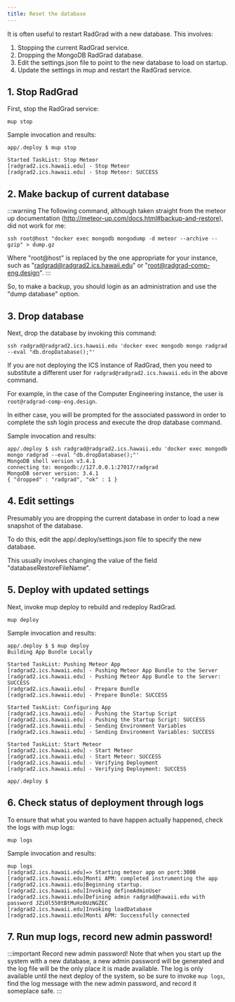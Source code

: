 ```yaml
---
title: Reset the database
---
```


It is often useful to restart RadGrad with a new database. This involves:

  1. Stopping the current RadGrad service.
  2. Dropping the MongoDB RadGrad database.
  3. Edit the settings.json file to point to the new database to load on startup.
  4. Update the settings in mup and restart the RadGrad service.

## 1. Stop RadGrad

First, stop the RadGrad service:

```shell
mup stop
```

Sample invocation and results:

```shell
app/.deploy $ mup stop

Started TaskList: Stop Meteor
[radgrad2.ics.hawaii.edu] - Stop Meteor
[radgrad2.ics.hawaii.edu] - Stop Meteor: SUCCESS
```

## 2. Make backup of current database

:::warning
The following command, although taken straight from the meteor up documentation (http://meteor-up.com/docs.html#backup-and-restore), did not work for me:

```shell
ssh root@host "docker exec mongodb mongodump -d meteor --archive --gzip" > dump.gz
```

Where "root@host" is replaced by the one appropriate for your instance, such as "radgrad@radgrad2.ics.hawaii.edu" or "root@radgrad-comp-eng.design".
:::

So, to make a backup, you should login as an administration and use the "dump database" option.

## 3. Drop database

Next, drop the database by invoking this command:

```shell
ssh radgrad@radgrad2.ics.hawaii.edu 'docker exec mongodb mongo radgrad --eval "db.dropDatabase();"'
```

If you are not deploying the ICS instance of RadGrad, then you need to substitute a different user for `radgrad@radgrad2.ics.hawaii.edu` in the above command.

For example, in the case of the Computer Engineering instance, the user is `root@radgrad-comp-eng.design`.

In either case, you will be prompted for the associated password in order to complete the ssh login process and execute the drop database command.

Sample invocation and results:

```shell
app/.deploy $ ssh radgrad@radgrad2.ics.hawaii.edu 'docker exec mongodb mongo radgrad --eval "db.dropDatabase();"'
MongoDB shell version v3.4.1
connecting to: mongodb://127.0.0.1:27017/radgrad
MongoDB server version: 3.4.1
{ "dropped" : "radgrad", "ok" : 1 }
```

## 4. Edit settings

Presumably you are dropping the current database in order to load a new snapshot of the database.

To do this, edit the app/.deploy/settings.json file to specify the new database.

This usually involves changing the value of the field "databaseRestoreFileName".

## 5. Deploy with updated settings

Next, invoke mup deploy to rebuild and redeploy RadGrad.

```shell
mup deploy
```

Sample invocation and results:

```shell
app/.deploy $ $ mup deploy
Building App Bundle Locally

Started TaskList: Pushing Meteor App
[radgrad2.ics.hawaii.edu] - Pushing Meteor App Bundle to the Server
[radgrad2.ics.hawaii.edu] - Pushing Meteor App Bundle to the Server: SUCCESS
[radgrad2.ics.hawaii.edu] - Prepare Bundle
[radgrad2.ics.hawaii.edu] - Prepare Bundle: SUCCESS

Started TaskList: Configuring App
[radgrad2.ics.hawaii.edu] - Pushing the Startup Script
[radgrad2.ics.hawaii.edu] - Pushing the Startup Script: SUCCESS
[radgrad2.ics.hawaii.edu] - Sending Environment Variables
[radgrad2.ics.hawaii.edu] - Sending Environment Variables: SUCCESS

Started TaskList: Start Meteor
[radgrad2.ics.hawaii.edu] - Start Meteor
[radgrad2.ics.hawaii.edu] - Start Meteor: SUCCESS
[radgrad2.ics.hawaii.edu] - Verifying Deployment
[radgrad2.ics.hawaii.edu] - Verifying Deployment: SUCCESS

app/.deploy $
```

## 6. Check status of deployment through logs

To ensure that what you wanted to have happen actually happened, check the logs with mup logs:

```shell
mup logs
```

Sample invocation and results:

```shell
mup logs
[radgrad2.ics.hawaii.edu]=> Starting meteor app on port:3000
[radgrad2.ics.hawaii.edu]Monti APM: completed instrumenting the app
[radgrad2.ics.hawaii.edu]Beginning startup.
[radgrad2.ics.hawaii.edu]Invoking defineAdminUser
[radgrad2.ics.hawaii.edu]Defining admin radgrad@hawaii.edu with password JZiOl550tBtMuHz0UzNGZEC
[radgrad2.ics.hawaii.edu]Invoking loadDatabase
[radgrad2.ics.hawaii.edu]Monti APM: Successfully connected
```

## 7. Run mup logs, record new admin password!

:::important Record new admin password!
Note that when you start up the system with a new database, a new admin password will be generated and the log file will be the only place it is made available.  The log is only available until the next deploy of the system, so be sure to invoke `mup logs`, find the log message with the new admin password, and record it someplace safe.
:::







